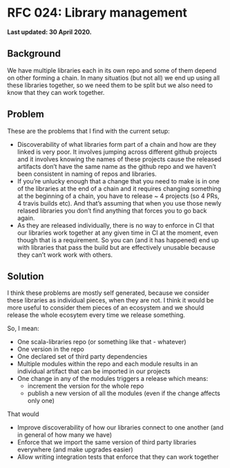 # RFC 024: Library management

**Last updated: 30 April 2020.**

## Background

We have multiple libraries each in its own repo and some of them depend on other forming a chain. In many situatios \(but not all\) we end up using all these libraries together, so we need them to be split but we also need to know that they can work together.

## Problem

These are the problems that I find with the current setup:

* Discoverability of what libraries form part of a chain and how are they linked is very poor. It involves jumping across different github projects and it involves knowing the names of these projects cause the released artifacts don’t have the same name as the github repo and we haven’t been consistent in naming of repos and libraries.
* If you’re unlucky enough that a change that you need to make is in one of the libraries at the end of a chain and it requires changing something at the beginning of a chain, you have to release ~ 4 projects \(so 4 PRs, 4 travis builds etc\). And that’s assuming that when you use those newly relased libraries you don’t find anything that forces you to go back again.
* As they are released individually, there is no way to enforce in CI that our libraries work together at any given time in CI at the moment, even though that is a requirement. So you can \(and it has happened\) end up with libraries that pass the build but are effectively unusable because they can’t work work with others.

## Solution

I think these problems are mostly self generated, because we consider these libraries as individual pieces, when they are not. I think it would be more useful to consider them pieces of an ecosystem and we should release the whole ecosytem every time we release something.

So, I mean:

* One scala-libraries repo \(or something like that - whatever\)
* One version in the repo
* One declared set of third party dependencies
* Multiple modules within the repo and each module results in an individual artifact that can be imported in our projects
* One change in any of the modules triggers a release which means:
  * increment the version for the whole repo
  * publish a new version of all the modules \(even if the change affects only one\)

That would

* Improve discoverability of how our libraries connect to one another \(and in general of how many we have\)
* Enforce that we import the same version of third party libraries everywhere \(and make upgrades easier\)
* Allow writing integration tests that enforce that they can work together


